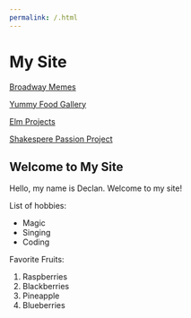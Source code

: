 ```yaml
---
permalink: /.html
---
```


# My Site

[Broadway Memes](funnyphotos)

[Yummy Food Gallery](photos)

[Elm Projects](elmprojects)

[Shakespere Passion Project](althome)

## Welcome to My Site

Hello, my name is Declan. Welcome to my site!

List of hobbies:

- Magic
- Singing
- Coding

Favorite Fruits:

1. Raspberries
2. Blackberries
3. Pineapple
4. Blueberries
